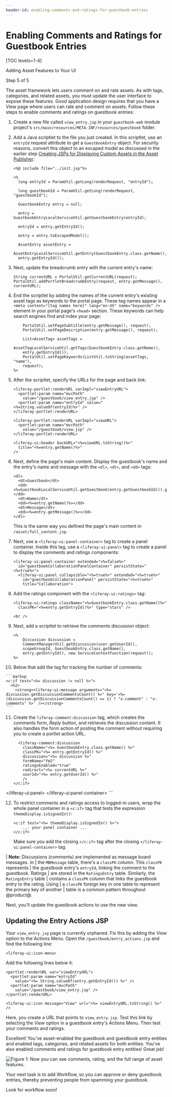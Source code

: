 ```yaml
---
header-id: enabling-comments-and-ratings-for-guestbook-entries
---
```


# Enabling Comments and Ratings for Guestbook Entries

[TOC levels=1-4]

<div class="learn-path-step row">
    <p id="stepTitle">Adding Asset Features to Your UI</p><p>Step 5 of 5</p>
</div>

The asset framework lets users comment on and rate assets. As with tags,
categories, and related assets, you must update the user interface to expose
these features. Good application design requires that you have a View page where
users can rate and comment on assets. Follow these steps to enable comments and
ratings on guestbook entries: 

1.  Create a new file called `view_entry.jsp` in your `guestbook-web` module 
    project's `src/main/resources/META-INF/resources/guestbook` folder. 

2.  Add a Java scriptlet to the file you just created. In this scriptlet, use an 
    `entryId` request attribute to get a `GuestbookEntry` object. For security
    reasons, convert this object to an escaped model as discussed in the earlier
    step 
    [Creating JSPs for Displaying Custom Assets in the Asset Publisher](/docs/7.2/tutorials/-/knowledge_base/t/creating-jsps-for-displaying-custom-assets-in-the-asset-publisher):

    ```markup
    <%@ include file="../init.jsp"%>

    <%
      long entryId = ParamUtil.getLong(renderRequest, "entryId");

      long guestbookId = ParamUtil.getLong(renderRequest, "guestbookId");

      GuestbookEntry entry = null;

      entry = GuestbookEntryLocalServiceUtil.getGuestbookEntry(entryId);

      entryId = entry.getEntryId();

      entry = entry.toEscapedModel();

      AssetEntry assetEntry = 
      AssetEntryLocalServiceUtil.getEntry(GuestbookEntry.class.getName(), 
      entry.getEntryId());
    ```

3.  Next, update the breadcrumb entry with the current entry's name: 

    ```markup
    String currentURL = PortalUtil.getCurrentURL(request);
    PortalUtil.addPortletBreadcrumbEntry(request, entry.getMessage(),
    currentURL);
    ```

4.  End the scriptlet by adding the names of the current entry's existing 
    asset tags as keywords to the portal page. These tag names appear in a 
    `<meta content="[tag names here]" lang="en-US" name="keywords" />` element 
    in your portal page's `<head>` section. These keywords can help search 
    engines find and index your page: 

    ```markup
        PortalUtil.setPageSubtitle(entry.getMessage(), request);
        PortalUtil.setPageDescription(entry.getMessage(), request);

        List<AssetTag> assetTags = 
        AssetTagLocalServiceUtil.getTags(GuestbookEntry.class.getName(), 
        entry.getEntryId());
        PortalUtil.setPageKeywords(ListUtil.toString(assetTags, "name"), 
        request);
    %>
    ```

5.  After the scriptlet, specify the URLs for the page and back link: 

    ```markup
    <liferay-portlet:renderURL varImpl="viewEntryURL">
      <portlet:param name="mvcPath"
        value="/guestbook/view_entry.jsp" />
      <portlet:param name="entryId" value="<%=String.valueOf(entryId)%>" />
    </liferay-portlet:renderURL>

    <liferay-portlet:renderURL varImpl="viewURL">
      <portlet:param name="mvcPath"
        value="/guestbook/view.jsp" />
    </liferay-portlet:renderURL>

    <liferay-ui:header backURL="<%=viewURL.toString()%>"
      title="<%=entry.getName()%>" 
    />
    ```

6.  Next, define the page's main content. Display the guestbook's name and the 
    entry's name and message with the `<dl>`, `<dt>`, and `<dd>` tags: 

    ```markup
    <dl>
      <dt>Guestbook</dt>
      <dd><%=GuestbookLocalServiceUtil.getGuestbook(entry.getGuestbookId()).getName()%></dd>
      <dt>Name</dt>
      <dd><%=entry.getName()%></dd>
      <dt>Message</dt>
      <dd><%=entry.getMessage()%></dd>
    </dl>
    ```

    This is the same way you defined the page's main content in 
    `/asset/full_content.jsp`. 

7.  Next, use a `<liferay-ui:panel-container>` tag to create a panel container. 
    Inside this tag, use a `<liferay-ui:panel>` tag to create a panel to display
    the comments and ratings components: 

    ```markup
    <liferay-ui:panel-container extended="<%=false%>"
      id="guestbookCollaborationPanelContainer" persistState="<%=true%>">
      <liferay-ui:panel collapsible="<%=true%>" extended="<%=true%>"
        id="guestbookCollaborationPanel" persistState="<%=true%>"
        title="Collaboration">
    ```

8.  Add the ratings component with the `<liferay-ui:ratings>` tag:

    ```markup
    <liferay-ui:ratings className="<%=GuestbookEntry.class.getName()%>"
      classPK="<%=entry.getEntryId()%>" type="stars" />

    <br />
    ```

9.  Next, add a scriptlet to retrieve the comments discussion object:

    ```markup
    <% 
        Discussion discussion = 
        CommentManagerUtil.getDiscussion(user.getUserId(), 
        scopeGroupId, GuestbookEntry.class.getName(), 
        entry.getEntryId(), new ServiceContextFunction(request));
    %>
    ```

10.  Below that add the tag for tracking the number of comments:

    ```markup
    <c:if test="<%= discussion != null %>">
      <h2>
        <strong><liferay-ui:message arguments="<%= discussion.getDiscussionCommentsCount() %>" key='<%= (discussion.getDiscussionCommentsCount() == 1) ? "x-comment" : "x-comments" %>' /></strong>
    ```

11. Create the `liferay-comment:discussion` tag, which creates the comments
    form, *Reply* button, and retrieves the discussion content. It also
    handles the form action of posting the comment without requiring
    you to create a portlet action URL.

    ```markup
      <liferay-comment:discussion
        className="<%= GuestbookEntry.class.getName() %>"
        classPK="<%= entry.getEntryId() %>"
        discussion="<%= discussion %>"
        formName="fm2"
        ratingsEnabled="true"
        redirect="<%= currentURL %>"
        userId="<%= entry.getUserId() %>"
        />
    </c:if>

  </liferay-ui:panel>
</liferay-ui:panel-container>
    ```

12. To restrict comments and ratings access to logged-in users, wrap the whole 
    panel container in a `<c:if>` tag that tests the expression 
    `themeDisplay.isSignedIn()`:

    ```markup
    <c:if test="<%= themeDisplay.isSignedIn() %>">
        ... your panel container ...
    </c:if>
    ```

    Make sure you add the closing `</c:if>` tag after the closing 
    `</liferay-ui:panel-container>` tag.

| **Note:** Discussions (comments) are implemented as message board messages. In
| the `MBMessage` table, there's a `classPK` column. This `classPK` represents
| the guestbook entry's `entryId`, linking the comment to the guestbook. Ratings
| are stored in the `RatingsEntry` table. Similarly, the `RatingsEntry` table
| contains a `classPK` column that links the guestbook entry to the rating. Using
| a `classPK` foreign key in one table to represent the primary key of another
| table is a common pattern throughout @product@.

Next, you'll update the guestbook actions to use the new view. 

## Updating the Entry Actions JSP

Your `view_entry.jsp` page is currently orphaned. Fix this by adding the *View*
option to the Actions Menu. Open the `/guestbook/entry_actions.jsp`
and find the following line:

```markup
<liferay-ui:icon-menu>
```

Add the following lines below it:

```markup
<portlet:renderURL var="viewEntryURL">
  <portlet:param name="entryId"
    value="<%= String.valueOf(entry.getEntryId()) %>" />
  <portlet:param name="mvcPath"
    value="/guestbook/view_entry.jsp" />
</portlet:renderURL>

<liferay-ui:icon message="View" url="<%= viewEntryURL.toString() %>" />
```

Here, you create a URL that points to `view_entry.jsp`. Test this link by
selecting the *View* option in a guestbook entry's Actions Menu. Then test your
comments and ratings. 

Excellent! You've asset-enabled the guestbook and guestbook entry entities and 
enabled tags, categories, and related assets for both entities. You've also 
enabled comments and ratings for guestbook entry entities! Great job! 

![Figure 1: Now you can see comments, rating, and the full range of asset features.](../../../../images/asset-publisher-full-content-finished.png)

Your next task is to add Workflow, so you can approve or deny guestbook entries,
thereby preventing people from spamming your guestbook. 

Look for workflow soon! 
